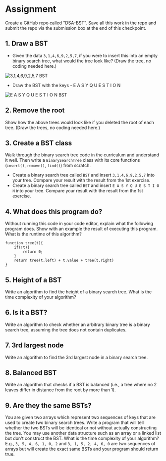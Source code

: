 # Assignment

Create a GitHub repo called "DSA-BST". Save all this work in the repo and submit the repo via the submission box at the end of this checkpoint.

## 1. Draw a BST

- Given the data `3,1,4,6,9,2,5,7`, if you were to insert this into an empty binary search tree, what would the tree look like? (Draw the tree, no coding needed here.)

![3,1,4,6,9,2,5,7 BST](https://user-images.githubusercontent.com/64292589/107583740-61e61800-6bc9-11eb-9953-21f05b8b34e9.jpeg)

- Draw the BST with the keys - E A S Y Q U E S T I O N

![E A S Y Q U E S T I O N BST](https://user-images.githubusercontent.com/64292589/107583770-6b6f8000-6bc9-11eb-92df-4bd1cbd5c599.jpeg)

## 2. Remove the root

Show how the above trees would look like if you deleted the root of each tree. (Draw the trees, no coding needed here.)

## 3. Create a BST class

Walk through the binary search tree code in the curriculum and understand it well. Then write a `BinarySearchTree` class with its core functions (`insert()`, `remove()`, `find()`) from scratch.

- Create a binary search tree called `BST` and insert `3,1,4,6,9,2,5,7` into your tree. Compare your result with the result from the 1st exercise.
- Create a binary search tree called `BST` and insert `E A S Y Q U E S T I O N` into your tree. Compare your result with the result from the 1st exercise.

## 4. What does this program do?

Without running this code in your code editor, explain what the following program does. Show with an example the result of executing this program. What is the runtime of this algorithm?

```
function tree(t){
    if(!t){
        return 0;
    }
    return tree(t.left) + t.value + tree(t.right)
}
```

## 5. Height of a BST

Write an algorithm to find the height of a binary search tree. What is the time complexity of your algorithm?

## 6. Is it a BST?

Write an algorithm to check whether an arbitrary binary tree is a binary search tree, assuming the tree does not contain duplicates.

## 7. 3rd largest node

Write an algorithm to find the 3rd largest node in a binary search tree.

## 8. Balanced BST

Write an algorithm that checks if a BST is balanced (i.e., a tree where no 2 leaves differ in distance from the root by more than 1).

## 9. Are they the same BSTs?

You are given two arrays which represent two sequences of keys that are used to create two binary search trees. Write a program that will tell whether the two BSTs will be identical or not without actually constructing the tree. You may use another data structure such as an array or a linked list but don't construct the BST. What is the time complexity of your algorithm? E.g., `3, 5, 4, 6, 1, 0, 2` and `3, 1, 5, 2, 4, 6, 0` are two sequences of arrays but will create the exact same BSTs and your program should return true.
